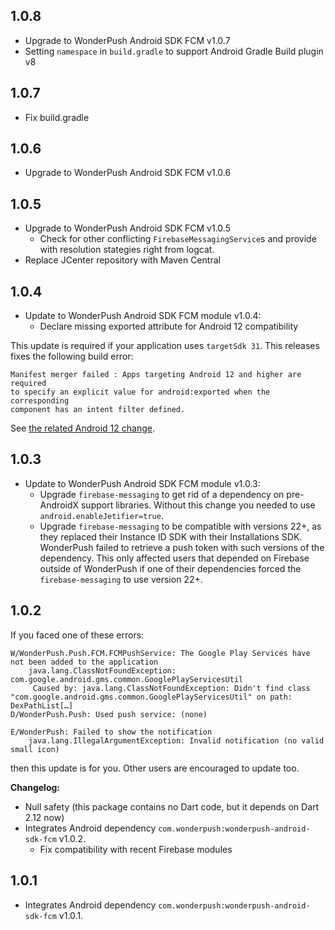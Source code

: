 ## 1.0.8
* Upgrade to WonderPush Android SDK FCM v1.0.7
* Setting `namespace` in `build.gradle` to support Android Gradle Build plugin v8

## 1.0.7
* Fix build.gradle

## 1.0.6
* Upgrade to WonderPush Android SDK FCM v1.0.6

## 1.0.5

* Upgrade to WonderPush Android SDK FCM v1.0.5
  * Check for other conflicting `FirebaseMessagingService`s and provide with resolution stategies right from logcat.
* Replace JCenter repository with Maven Central

## 1.0.4

* Update to WonderPush Android SDK FCM module v1.0.4:
  * Declare missing exported attribute for Android 12 compatibility

This update is required if your application uses `targetSdk 31`.
This releases fixes the following build error:

```
Manifest merger failed : Apps targeting Android 12 and higher are required
to specify an explicit value for android:exported when the corresponding
component has an intent filter defined.
```

See [the related Android 12 change](https://developer.android.com/about/versions/12/behavior-changes-12#exported).

## 1.0.3

* Update to WonderPush Android SDK FCM module v1.0.3:
  * Upgrade `firebase-messaging` to get rid of a dependency on pre-AndroidX support libraries. Without this change you needed to use `android.enableJetifier=true`.
  * Upgrade `firebase-messaging` to be compatible with versions 22+, as they replaced their Instance ID SDK with their Installations SDK.
    WonderPush failed to retrieve a push token with such versions of the dependency. This only affected users that depended on Firebase outside of WonderPush if one of their dependencies forced the `firebase-messaging` to use version 22+.

## 1.0.2

If you faced one of these errors:

```
W/WonderPush.Push.FCM.FCMPushService: The Google Play Services have not been added to the application
    java.lang.ClassNotFoundException: com.google.android.gms.common.GooglePlayServicesUtil
     Caused by: java.lang.ClassNotFoundException: Didn't find class "com.google.android.gms.common.GooglePlayServicesUtil" on path: DexPathList[…]
D/WonderPush.Push: Used push service: (none)
```

```
E/WonderPush: Failed to show the notification
    java.lang.IllegalArgumentException: Invalid notification (no valid small icon)
```

then this update is for you.
Other users are encouraged to update too.

**Changelog:**

* Null safety (this package contains no Dart code, but it depends on Dart 2.12 now)
* Integrates Android dependency `com.wonderpush:wonderpush-android-sdk-fcm` v1.0.2.
  * Fix compatibility with recent Firebase modules

## 1.0.1

* Integrates Android dependency `com.wonderpush:wonderpush-android-sdk-fcm` v1.0.1.
